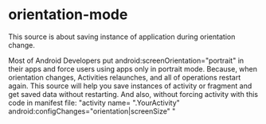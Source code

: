 # orientation-mode
This source is about saving instance of application during orientation change.

Most of Android Developers put android:screenOrientation="portrait" in their apps and force users using apps only in portrait mode.
Because, when orientation changes, Activities relaunches, and all of operations restart again.
This source will help you save instances of activity or fragment and get saved data without restarting. 
And also, without forcing activity with this code in manifest file:
"activity name= ".YourActivity" android:configChanges="orientation|screenSize" "
